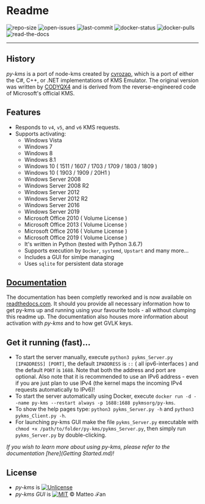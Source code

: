 # Readme
![repo-size](https://img.shields.io/github/repo-size/SystemRage/py-kms)
![open-issues](https://img.shields.io/github/issues/SystemRage/py-kms)
![last-commit](https://img.shields.io/github/last-commit/SystemRage/py-kms/master)
![docker-status](https://img.shields.io/docker/cloud/build/pykmsorg/py-kms)
![docker-pulls](https://img.shields.io/docker/pulls/pykmsorg/py-kms)
![read-the-docs](https://img.shields.io/readthedocs/py-kms)
***

## History
_py-kms_ is a port of node-kms created by [cyrozap](http://forums.mydigitallife.info/members/183074-markedsword), which is a port of either the C#, C++, or .NET implementations of KMS Emulator. The original version was written by [CODYQX4](http://forums.mydigitallife.info/members/89933-CODYQX4) and is derived from the reverse-engineered code of Microsoft's official KMS.

## Features
- Responds to `v4`, `v5`, and `v6` KMS requests.
- Supports activating:
	- Windows Vista 
	- Windows 7 
	- Windows 8
	- Windows 8.1
	- Windows 10 ( 1511 / 1607 / 1703 / 1709 / 1803 / 1809 )
    - Windows 10 ( 1903 / 1909 / 20H1 )
	- Windows Server 2008
	- Windows Server 2008 R2
	- Windows Server 2012
	- Windows Server 2012 R2
	- Windows Server 2016
	- Windows Server 2019
	- Microsoft Office 2010 ( Volume License )
	- Microsoft Office 2013 ( Volume License )
	- Microsoft Office 2016 ( Volume License )
	- Microsoft Office 2019 ( Volume License )
  - It's written in Python (tested with Python 3.6.7)
  - Supports execution by `Docker`, `systemd`, `Upstart` and many more...
  - Includes a GUI for simlpe managing
  - Uses `sqlite` for persistent data storage

## [Documentation](https://py-kms.readthedocs.io/en/latest/)
The documentation has been completly reworked and is now available on [readthedocs.com](https://py-kms.readthedocs.io/en/latest/Usage.html#start-parameters). It should you provide all necessary information how to get py-kms up
and running using your favourite tools - all without clumping this readme up. The documentation also houses more information about activation with _py-kms_ and to how get GVLK keys.
       
## Get it running (fast)...
- To start the server manually, execute `python3 pykms_Server.py [IPADDRESS] [PORT]`, the default `IPADDRESS` is `::` ( all ipv6-interfaces ) and the default `PORT` is `1688`. Note that both the address and port are optional.
    Also note that it is recommended to use an IPv6 address - even if you are just plan to use IPv4 (the kernel maps the incoming IPv4 requests automatically to IPv6)!
- To start the server automatically using Docker, execute `docker run -d --name py-kms --restart always -p 1688:1688 pykmsorg/py-kms`.
- To show the help pages type: `python3 pykms_Server.py -h` and `python3 pykms_Client.py -h`.
- For launching py-kms GUI make the file `pykms_Server.py` executable with `chmod +x /path/to/folder/py-kms/pykms_Server.py`, then simply run `pykms_Server.py` by double-clicking.

_If you wish to learn more about using py-kms, please refer to the documentation [here](Getting Started.md)!_

## License
   - _py-kms_ is [![Unlicense](https://img.shields.io/badge/license-unlicense-lightgray.svg)](https://github.com/SystemRage/py-kms/blob/master/LICENSE)
   - _py-kms GUI_ is [![MIT](https://img.shields.io/badge/License-MIT-yellow.svg)](https://github.com/SystemRage/py-kms/blob/master/LICENSE.gui.md) © Matteo ℱan
